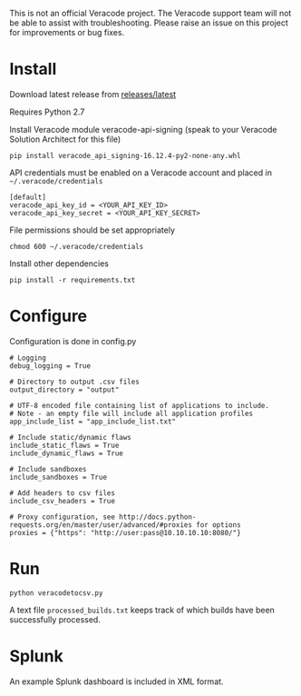 This is not an official Veracode project. The Veracode support team will not be able to assist with troubleshooting. Please raise an issue on this project for improvements or bug fixes.

# Install

Download latest release from [releases/latest](https://github.com/ctcampbell/veracode-to-csv/releases/latest)

Requires Python 2.7

Install Veracode module veracode-api-signing (speak to your Veracode Solution Architect for this file)

    pip install veracode_api_signing-16.12.4-py2-none-any.whl

API credentials must be enabled on a Veracode account and placed in `~/.veracode/credentials`

    [default]
    veracode_api_key_id = <YOUR_API_KEY_ID>
    veracode_api_key_secret = <YOUR_API_KEY_SECRET>

File permissions should be set appropriately

    chmod 600 ~/.veracode/credentials

Install other dependencies

    pip install -r requirements.txt

# Configure

Configuration is done in config.py

    # Logging
    debug_logging = True
    
    # Directory to output .csv files
    output_directory = "output"
    
    # UTF-8 encoded file containing list of applications to include.
    # Note - an empty file will include all application profiles
    app_include_list = "app_include_list.txt"
    
    # Include static/dynamic flaws
    include_static_flaws = True
    include_dynamic_flaws = True
    
    # Include sandboxes
    include_sandboxes = True
    
    # Add headers to csv files
    include_csv_headers = True
   
    # Proxy configuration, see http://docs.python-requests.org/en/master/user/advanced/#proxies for options
    proxies = {"https": "http://user:pass@10.10.10.10:8080/"}

# Run

    python veracodetocsv.py
    
A text file `processed_builds.txt` keeps track of which builds have been successfully processed.

# Splunk

An example Splunk dashboard is included in XML format.
